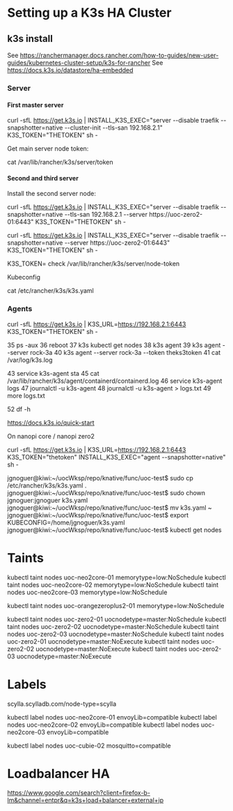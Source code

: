 # Setting up a K3s HA Cluster

## k3s install

See https://ranchermanager.docs.rancher.com/how-to-guides/new-user-guides/kubernetes-cluster-setup/k3s-for-rancher
See https://docs.k3s.io/datastore/ha-embedded


### Server

#### First master server

curl -sfL https://get.k3s.io | INSTALL_K3S_EXEC="server --disable traefik --snapshotter=native --cluster-init --tls-san 192.168.2.1" K3S_TOKEN="THETOKEN" sh -

Get main server node token:

cat /var/lib/rancher/k3s/server/token

#### Second and third server

Install the second server node:

curl -sfL https://get.k3s.io | INSTALL_K3S_EXEC="server --disable traefik --snapshotter=native --tls-san 192.168.2.1 --server https://uoc-zero2-01:6443" K3S_TOKEN="THETOKEN" sh -

curl -sfL https://get.k3s.io | INSTALL_K3S_EXEC="server --disable traefik --snapshotter=native --server https://uoc-zero2-01:6443" K3S_TOKEN="THETOKEN" sh -

K3S_TOKEN=
check /var/lib/rancher/k3s/server/node-token

Kubeconfig

 cat /etc/rancher/k3s/k3s.yaml


### Agents

curl -sfL https://get.k3s.io | K3S_URL=https://192.168.2.1:6443 K3S_TOKEN="THETOKEN" sh -

   35  ps -aux
   36  reboot
   37  k3s kubectl get nodes
   38  k3s agent
   39  k3s agent --server rock-3a
   40  k3s agent --server rock-3a --token theks3token
   41  cat /var/log/k3s.log

   43  service k3s-agent sta
   45  cat /var/lib/rancher/k3s/agent/containerd/containerd.log
   46  service k3s-agent logs
   47  journalctl -u k3s-agent
   48  journalctl -u k3s-agent > logs.txt
   49  more logs.txt 

   52  df -h

https://docs.k3s.io/quick-start



On nanopi core / nanopi zero2

curl -sfL https://get.k3s.io | K3S_URL=https://192.168.2.1:6443 K3S_TOKEN="thetoken" INSTALL_K3S_EXEC="agent --snapshotter=native" sh -


jgnoguer@kiwi:~/uocWksp/repo/knative/func/uoc-test$ sudo cp /etc/rancher/k3s/k3s.yaml .
jgnoguer@kiwi:~/uocWksp/repo/knative/func/uoc-test$ sudo chown jgnoguer:jgnoguer k3s.yaml 
jgnoguer@kiwi:~/uocWksp/repo/knative/func/uoc-test$ mv k3s.yaml ~
jgnoguer@kiwi:~/uocWksp/repo/knative/func/uoc-test$ export KUBECONFIG=/home/jgnoguer/k3s.yaml 
jgnoguer@kiwi:~/uocWksp/repo/knative/func/uoc-test$ kubectl get nodes



# Taints

kubectl taint nodes uoc-neo2core-01 memorytype=low:NoSchedule
kubectl taint nodes uoc-neo2core-02 memorytype=low:NoSchedule
kubectl taint nodes uoc-neo2core-03 memorytype=low:NoSchedule


kubectl taint nodes uoc-orangezeroplus2-01 memorytype=low:NoSchedule

kubectl taint nodes uoc-zero2-01 uocnodetype=master:NoSchedule
kubectl taint nodes uoc-zero2-02 uocnodetype=master:NoSchedule
kubectl taint nodes uoc-zero2-03 uocnodetype=master:NoSchedule
kubectl taint nodes uoc-zero2-01 uocnodetype=master:NoExecute
kubectl taint nodes uoc-zero2-02 uocnodetype=master:NoExecute
kubectl taint nodes uoc-zero2-03 uocnodetype=master:NoExecute

# Labels

scylla.scylladb.com/node-type=scylla

kubectl label nodes uoc-neo2core-01 envoyLib=compatible
kubectl label nodes uoc-neo2core-02 envoyLib=compatible
kubectl label nodes uoc-neo2core-03 envoyLib=compatible

kubectl label nodes uoc-cubie-02 mosquitto=compatible

# Loadbalancer HA

https://www.google.com/search?client=firefox-b-lm&channel=entpr&q=k3s+load+balancer+external+ip